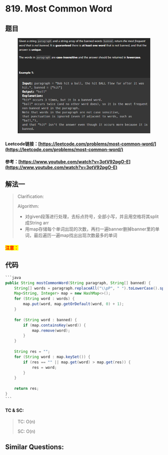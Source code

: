 # 819. Most Common Word

## 题目

<figure><img src="../../.gitbook/assets/image (4) (1) (1) (1) (1) (1).png" alt=""><figcaption></figcaption></figure>

#### Leetcode链接：[https://leetcode.com/problems/most-common-word/](https://leetcode.com/problems/most-common-word/)

#### 参考：[https://www.youtube.com/watch?v=3otV92pgO-E](https://www.youtube.com/watch?v=3otV92pgO-E)

## 解法一

> Clarification:&#x20;
>
> Algorithm:&#x20;
>
> * 对given段落进行处理，去标点符号，全部小写，并且用空格将其split成String arr
> * 用map存储每个单词出现的次数，再扫一遍banner删掉banner里的单词，最后遍历一遍map找出出现次数最多的单词

#### <mark style="color:red;">注意：</mark>

## 代码

````java
```java
public String mostCommonWord(String paragraph, String[] banned) {
    String[] words = paragraph.replaceAll("\\pP", " ").toLowerCase().split("\\s+");
    Map<String, Integer> map = new HashMap<>();
    for (String word : words) {
        map.put(word, map.getOrDefault(word, 0) + 1);
    }

    for (String word : banned) {
        if (map.containsKey(word)) {
            map.remove(word);
        }
    }

    String res = "";
    for (String word : map.keySet()) {
        if (res == "" || map.get(word) > map.get(res)) {
            res = word;
        }
    }

    return res;
}
```
````

#### TC & SC:&#x20;

> TC: O(n)
>
> SC: O(n)

## **Similar Questions:**&#x20;

